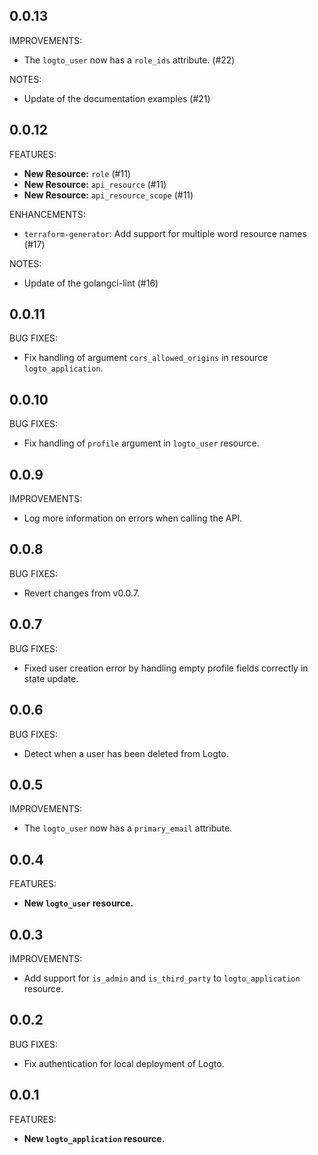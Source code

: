 ## 0.0.13

IMPROVEMENTS:

- The `logto_user` now has a `role_ids` attribute. (#22)

NOTES:
- Update of the documentation examples (#21)

## 0.0.12

FEATURES:

- **New Resource:** `role` (#11)
- **New Resource:** `api_resource` (#11)
- **New Resource:** `api_resource_scope` (#11)

ENHANCEMENTS:

- `terraform-generator`: Add support for multiple word resource names (#17)

NOTES:
- Update of the golangci-lint (#16)

## 0.0.11

BUG FIXES:

- Fix handling of argument `cors_allowed_origins` in resource `logto_application`.

## 0.0.10

BUG FIXES:

- Fix handling of `profile` argument in `logto_user` resource.

## 0.0.9

IMPROVEMENTS:

- Log more information on errors when calling the API.

## 0.0.8

BUG FIXES:

- Revert changes from v0.0.7.

## 0.0.7

BUG FIXES:

- Fixed user creation error by handling empty profile fields correctly in state update.

## 0.0.6

BUG FIXES:

- Detect when a user has been deleted from Logto.

## 0.0.5

IMPROVEMENTS:

- The `logto_user` now has a `primary_email` attribute.

## 0.0.4

FEATURES:

- **New `logto_user` resource.**

## 0.0.3

IMPROVEMENTS:

- Add support for `is_admin` and `is_third_party` to `logto_application` resource.

## 0.0.2

BUG FIXES:

- Fix authentication for local deployment of Logto.

## 0.0.1

FEATURES:

- **New `logto_application` resource.**
